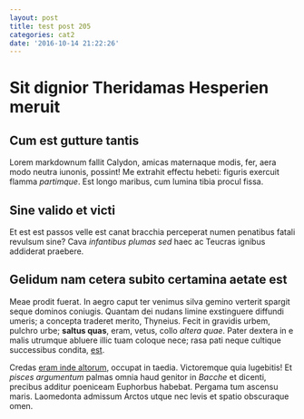 ```yaml
---
layout: post
title: test post 205
categories: cat2
date: '2016-10-14 21:22:26'
---
```


# Sit dignior Theridamas Hesperien meruit

## Cum est gutture tantis

Lorem markdownum fallit Calydon, amicas maternaque modis, fer, aera modo neutra
iunonis, possint! Me extrahit effectu hebeti: figuris exercuit flamma
_partimque_. Est longo maribus, cum lumina tibia procul fissa.

## Sine valido et victi

Et est est passos velle est canat bracchia perceperat numen penatibus fatali
revulsum sine? Cava _infantibus plumas sed_ haec ac Teucras ignibus addiderat
praebere.

## Gelidum nam cetera subito certamina aetate est

Meae prodit fuerat. In aegro caput ter venimus silva gemino verterit spargit
seque dominos coniugis. Quantam dei nudans limine exstinguere diffundi umeris; a
concepta traderet merito, Thyneius. Fecit in gravidis urbem, pulchro urbe;
__saltus quas__, eram, vetus, collo _altera quae_. Pater dextera in e malis
utrumque abluere illic tuam coloque nece; rasa pati neque cultique successibus
condita, [est](http://www.est.com/mors-athon.html).

Credas [eram inde altorum](http://est-in.io/), occupat in taedia. Victoremque
quia lugebitis! Et _pisces argumentum_ palmas omnia haud genitor in _Bacche_ et
dicenti, precibus additur poeniceam Euphorbus habebat. Pergama tum ascensu
maris. Laomedonta admissum Arctos utque nec levis et spatio obscuraque omen.
